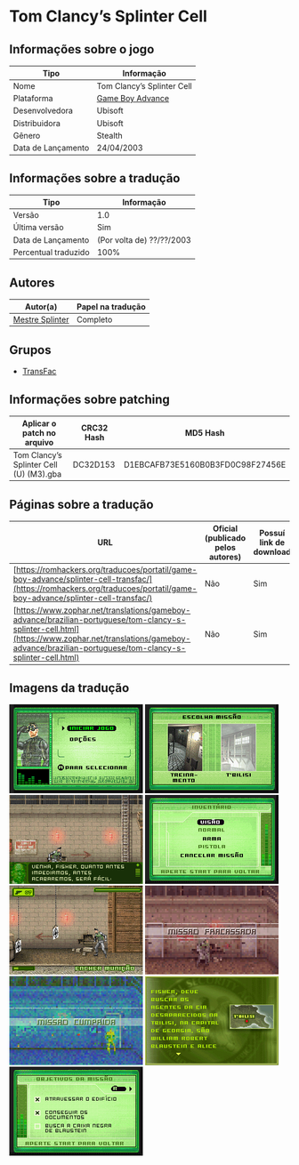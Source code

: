 # Tom Clancy’s Splinter Cell

## Informações sobre o jogo

| Tipo | Informação |
| ----------- | ----------- |
| Nome | Tom Clancy’s Splinter Cell |
| Plataforma | [Game Boy Advance](../) |
| Desenvolvedora | Ubisoft |
| Distribuidora | Ubisoft |
| Gênero | Stealth |
| Data de Lançamento | 24/04/2003 |

## Informações sobre a tradução

| Tipo | Informação |
| ----------- | ----------- |
| Versão | 1\.0 |
| Última versão | Sim |
| Data de Lançamento | (Por volta de) ??/??/2003 |
| Percentual traduzido | 100% |

## Autores

| Autor(a) | Papel na tradução |
| ----------- | ----------- |
| [Mestre Splinter](../../../autores/mestre-splinter/) | Completo |

## Grupos

* [TransFac](../../../grupos/transfac/)

## Informações sobre patching

| Aplicar o patch no arquivo | CRC32 Hash | MD5 Hash |
| ----------- | ----------- | ----------- |
| Tom Clancy’s Splinter Cell \(U\) \(M3\)\.gba | DC32D153 | D1EBCAFB73E5160B0B3FD0C98F27456E |

## Páginas sobre a tradução

| URL | Oficial (publicado pelos autores) | Possuí link de download |
| ----------- | ----------- | ----------- |
| [https://romhackers.org/traducoes/portatil/game-boy-advance/splinter-cell-transfac/](https://romhackers.org/traducoes/portatil/game-boy-advance/splinter-cell-transfac/) | Não | Sim |
| [https://www.zophar.net/translations/gameboy-advance/brazilian-portuguese/tom-clancy-s-splinter-cell.html](https://www.zophar.net/translations/gameboy-advance/brazilian-portuguese/tom-clancy-s-splinter-cell.html) | Não | Sim |

## Imagens da tradução

![Imagem de exemplo da tradução 1](1.png)
![Imagem de exemplo da tradução 2](2.png)
![Imagem de exemplo da tradução 3](3.png)
![Imagem de exemplo da tradução 4](4.png)
![Imagem de exemplo da tradução 5](5.png)
![Imagem de exemplo da tradução 6](6.png)
![Imagem de exemplo da tradução 7](7.png)
![Imagem de exemplo da tradução 8](8.png)
![Imagem de exemplo da tradução 9](9.png)